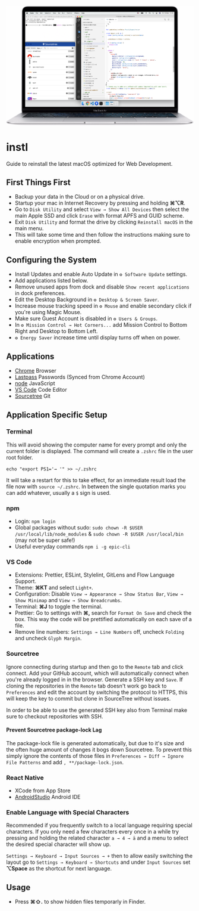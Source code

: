 <p align="center">
  <img src="https://raw.githubusercontent.com/naminho/instl/master/screenshot.png" alt="Screenshot after installation">
</p>

# instl

Guide to reinstall the latest macOS optimized for Web Development.

## First Things First

- Backup your data in the Cloud or on a physical drive.
- Startup your mac in Internet Recovery by pressing and holding **⌘⌥R**.
- Go to `Disk Utility` and select `View → Show All Devices` then select the main Apple SSD and click `Erase` with format APFS and GUID scheme.
- Exit `Disk Utility` and format the drive by clicking `Reinstall macOS` in the main menu.
- This will take some time and then follow the instructions making sure to enable encryption when prompted.

## Configuring the System

- Install Updates and enable Auto Update in `⚙️ Software Update` settings.
- Add applications listed below.
- Remove unused apps from dock and disable `Show recent applications` in dock preferences.
- Edit the Desktop Background in `⚙️ Desktop & Screen Saver`.
- Increase mouse tracking speed in `⚙️ Mouse` and enable secondary click if you're using Magic Mouse.
- Make sure Guest Account is disabled in `⚙️ Users & Groups`.
- In `⚙️ Mission Control → Hot Corners...` add Mission Control to Bottom Right and Desktop to Bottom Left.
- `⚙️ Energy Saver` increase time until display turns off when on power.

## Applications

- [Chrome](https://www.google.com/chrome/) Browser
- [Lastpass](https://lastpass.com/?&ac=1) Passwords (Synced from Chrome Account)
- [node](https://nodejs.org) JavaScript
- [VS Code](https://code.visualstudio.com/) Code Editor
- [Sourcetree](https://www.sourcetreeapp.com/) Git

## Application Specific Setup

### Terminal

This will avoid showing the computer name for every prompt and only the current
folder is displayed. The command will create a `.zshrc` file in the user root folder.

```
echo "export PS1='→ '" >> ~/.zshrc
```

It will take a restart for this to take effect, for an immediate result load the file now with `source ~/.zshrc`. In between the single quotation marks you can add whatever, usually a `$` sign is used.

### npm

- Login: `npm login`
- Global packages without sudo: `sudo chown -R $USER /usr/local/lib/node_modules` & `sudo chown -R $USER /usr/local/bin` (may not be super safe!)
- Useful everyday commands `npm i -g epic-cli`

### VS Code

- Extensions: Prettier, ESLint, Stylelint, GitLens and Flow Language Support.
- Theme: **⌘KT** and select `Light+`.
- Configuration: Disable `View → Appearance → Show Status Bar`, `View → Show Minimap` and `View → Show Breadcrumbs`.
- Terminal: **⌘J** to toggle the terminal.
- Prettier: Go to settings with **⌘,** search for `Format On Save` and check the box. This way the code will be prettified automatically on each save of a file.
- Remove line numbers: `Settings → Line Numbers` off, uncheck `Folding` and uncheck `Glyph Margin`.

### Sourcetree

Ignore connecting during startup and then go to the `Remote` tab and click connect. Add your GitHub account, which will automatically connect when you're already logged in in the browser. Generate a SSH key and `Save`. If cloning the repositories in the `Remote` tab doesn't work go back to `Preferences` and edit the account by switching the protocol to HTTPS, this will keep the key to commit but clone in SourceTree without issues.

In order to be able to use the generated SSH key also from Terminal make sure to checkout repositories with SSH.

#### Prevent Sourcetree package-lock Lag

The package-lock file is generated automatically, but due to it's size and the often huge amount of changes
it bogs down Sourcetree. To prevent this simply ignore the contents of those files in `Preferences → Diff → Ignore File Patterns` and add `, **/package-lock.json`.

### React Native

- XCode from App Store
- [AndroidStudio](https://developer.android.com/studio/) Android IDE

### Enable Language with Special Characters

Recommended if you frequently switch to a local language requiring special characters. If you only need a few characters every once in a while try pressing and holding the related character `a → 4 → ä` and a menu to select the desired special character will show up.

`Settings → Keyboard → Input Sources → +` then to allow easily switching the layout go to
`Settings → Keyboard → Shortcuts` and under `Input Sources` set **⌥Space** as the shortcut for next language.

## Usage

- Press **⌘⇧.** to show hidden files temporarly in Finder.
